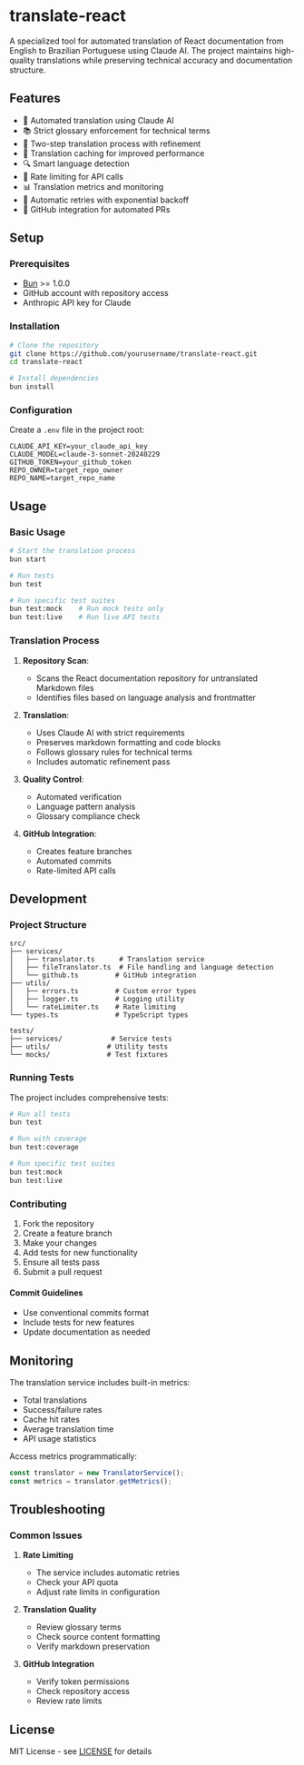 # translate-react

A specialized tool for automated translation of React documentation from English to Brazilian Portuguese using Claude AI. The project maintains high-quality translations while preserving technical accuracy and documentation structure.

## Features

- 🤖 Automated translation using Claude AI
- 📚 Strict glossary enforcement for technical terms
- 🔄 Two-step translation process with refinement
- 💾 Translation caching for improved performance
- 🔍 Smart language detection
- 🚦 Rate limiting for API calls
- 📊 Translation metrics and monitoring
- 🔁 Automatic retries with exponential backoff
- 🔀 GitHub integration for automated PRs

## Setup

### Prerequisites

- [Bun](https://bun.sh) >= 1.0.0
- GitHub account with repository access
- Anthropic API key for Claude

### Installation

```bash
# Clone the repository
git clone https://github.com/yourusername/translate-react.git
cd translate-react

# Install dependencies
bun install
```

### Configuration

Create a `.env` file in the project root:

```env
CLAUDE_API_KEY=your_claude_api_key
CLAUDE_MODEL=claude-3-sonnet-20240229
GITHUB_TOKEN=your_github_token
REPO_OWNER=target_repo_owner
REPO_NAME=target_repo_name
```

## Usage

### Basic Usage

```bash
# Start the translation process
bun start

# Run tests
bun test

# Run specific test suites
bun test:mock    # Run mock tests only
bun test:live    # Run live API tests
```

### Translation Process

1. **Repository Scan**: 
   - Scans the React documentation repository for untranslated Markdown files
   - Identifies files based on language analysis and frontmatter

2. **Translation**:
   - Uses Claude AI with strict requirements
   - Preserves markdown formatting and code blocks
   - Follows glossary rules for technical terms
   - Includes automatic refinement pass

3. **Quality Control**:
   - Automated verification
   - Language pattern analysis
   - Glossary compliance check

4. **GitHub Integration**:
   - Creates feature branches
   - Automated commits
   - Rate-limited API calls

## Development

### Project Structure

```
src/
├── services/
│   ├── translator.ts      # Translation service
│   ├── fileTranslator.ts  # File handling and language detection
│   └── github.ts         # GitHub integration
├── utils/
│   ├── errors.ts         # Custom error types
│   ├── logger.ts         # Logging utility
│   └── rateLimiter.ts    # Rate limiting
└── types.ts              # TypeScript types

tests/
├── services/            # Service tests
├── utils/              # Utility tests
└── mocks/              # Test fixtures
```

### Running Tests

The project includes comprehensive tests:

```bash
# Run all tests
bun test

# Run with coverage
bun test:coverage

# Run specific test suites
bun test:mock
bun test:live
```

### Contributing

1. Fork the repository
2. Create a feature branch
3. Make your changes
4. Add tests for new functionality
5. Ensure all tests pass
6. Submit a pull request

#### Commit Guidelines

- Use conventional commits format
- Include tests for new features
- Update documentation as needed

## Monitoring

The translation service includes built-in metrics:

- Total translations
- Success/failure rates
- Cache hit rates
- Average translation time
- API usage statistics

Access metrics programmatically:

```typescript
const translator = new TranslatorService();
const metrics = translator.getMetrics();
```

## Troubleshooting

### Common Issues

1. **Rate Limiting**
   - The service includes automatic retries
   - Check your API quota
   - Adjust rate limits in configuration

2. **Translation Quality**
   - Review glossary terms
   - Check source content formatting
   - Verify markdown preservation

3. **GitHub Integration**
   - Verify token permissions
   - Check repository access
   - Review rate limits

## License

MIT License - see [LICENSE](LICENSE) for details
